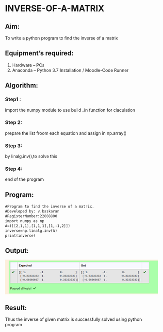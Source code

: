 # INVERSE-OF-A-MATRIX
## Aim:
To write a python program to find the inverse of a matrix
## Equipment’s required:
1. 	Hardware – PCs
2. 	Anaconda – Python 3.7 Installation / Moodle-Code Runner
## Algorithm:
### Step1 : 
import the numpy module to use build _in function
for claculation
### Step 2: 
prepare the list froom each equation and assign in np.array()
### Step 3: 
by linalg.inv(),to solve this
### Step 4: 
end of the program
## Program:
```
#Program to find the inverse of a matrix.
#Developed by: v.baskaran
#RegisterNumber:22008800
import numpy as np
A=([[2,1,1],[1,1,1],[1,-1,2]])
inverse=np.linalg.inv(A)
print(inverse)
```
## Output:
![output](/inversematrix.png)
## Result:
Thus the inverse of given matrix is successfully solved using python program

